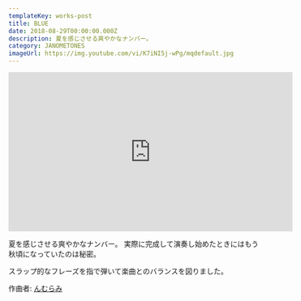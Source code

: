 ```yaml
---
templateKey: works-post
title: BLUE
date: 2018-08-29T00:00:00.000Z
description: 夏を感じさせる爽やかなナンバー。
category: JANOMETONES
imageUrl: https://img.youtube.com/vi/K7iNI5j-wPg/mqdefault.jpg
---
```

<iframe width="560" height="315" src="https://www.youtube.com/embed/K7iNI5j-wPg" frameBorder="0" allow="accelerometer; autoplay; encrypted-media; gyroscope; picture-in-picture" allowFullScreen></iframe>

夏を感じさせる爽やかなナンバー。
実際に完成して演奏し始めたときにはもう秋頃になっていたのは秘密。

スラップ的なフレーズを指で弾いて楽曲とのバランスを図りました。

作曲者: [んむらみ](https://note.com/shimmumi/n/nb5be18340b18)